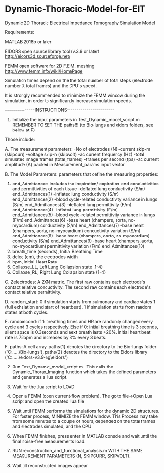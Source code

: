 # Dynamic-Thoracic-Model-for-EIT

Dynamic 2D Thoracic Electrical Impedance Tomography Simulation Model


Requirements:

MATLAB 2018b or later

EIDORS open source library tool (v.3.9 or later)  http://eidors3d.sourceforge.net/

FEMM open software for 2D F.E.M. meshing  http://www.femm.info/wiki/HomePage


Simulation times depend on the the total number of total steps (electrode number X total frames) and the CPU's speed. 

It is strongly recommended to minimize the FEMM window during the simulation, in order to significantly increase simulation speeds. 


---------------INSTRUCTIONS------------------------

1) Initialize the input parameters in Test_Dynamic_model_script.m  REMEMBER TO SET THE paths!!! (to Bio-lungs and eidors folders, see below at F)


Those include:

A. The measurement parameters:
	-No of electrodes (N)
	-current skip-m (skipcurr)
	-voltage skip-n (skipvolt)
	-ac current frequency (Hz)
	-total simulated image frames (total_frames)
	-frames per second (fps)
	-ac current amplitude (A)
	packed in Measurement_params input vector

B. The Model Parameters: parameters that define the measuring properties:
1. end_Admittances: includes the inspiration/ expiration-end conductivities and permittivities of each tissue
    -deflated lung conductivity (S/m)  end_Admittances(1)
    -inflated lung conductivity (S/m)  end_Admittances(2)
    -blood cycle-related conductivity variance in lungs (S/m) end_Admittances(3)
    -deflated lung permittivity (F/m)  end_Admittances(4)
    -inflated lung permittivity (F/m)  end_Admittances(5)
    -blood cycle-related permittivity variance in lungs (F/m)  end_Admittances(6)
    -base heart (champers, aorta, no-myocardium) conductivity (S/m) end_Admittances(7)
    -base heart (champers, aorta, no-myocardium) conductivity variation (S/m) end_Admittances(8)
    -base heart (champers, aorta, no-myocardium) conductivity (S/m) end_Admittances(9)
    -base heart (champers, aorta, no-myocardium) permittivity variation (F/m) end_Admittances(10)
2. breath_time (seconds), Initial Breathing Time
3. delec (cm), the electrodes width
4. bpm, Initial Heart Rate
5. Collapse_LL, Left Lung Collapsion state (1-4)
6. Collapse_RL, Right Lung Collapsion state (1-4)

C. Zelectrodes: A 2XN matrix. The first raw contains each electrode's contact relative conductivity. The second raw contains each electrode's contact relative permittivity. 

D. random_start: 0 if simulation starts from pulmonary and cardiac states 1 (full exhalation and start of heartbeat). 1 if simulation starts from random states at both cycles. 

E. randomcond: if 1: breathing times and HR are randomly changed every cycle and 3 cycles respectively. Else if 0: initial breathing time is 3 seconds, 
silent space is 0.3seconds and next breath lasts +20%. Initial heart beat rate is 75bpm and increases by 3% every 3 beats. 

F. paths: A cell array. paths{1} denotes the directory to the Bio-lungs folder ('C:\.....\Bio-lungs\'), paths{2} denotes the directory to the Eidors library ('C:\.....\eidors-v3.9-ng\eidors\')


2) Run Test_Dynamic_model_script.m .  This calls the Dynamic_Thorax_Imaging function which takes the defined parameters and generates a .lua script. 

3) Wait for the .lua script to LOAD

4) Open a FEMM (open current-flow problem). The go to file->Open Lua script and open the created .lua file  

5) Wait until FEMM performs the simulations for the dynamic 2D structures. For faster process, MINIMIZE the FEMM window. 
This Process may take from some minutes to a couple of hours, depended on the total frames and electrodes simulated, and the CPU

6) When FEMM finishes, press enter in MATLAB console and wait until the final noise-free measurements load. 

7) RUN reconstruction_and_functional_analysis.m WITH THE SAME MEASUREMENT PARAMETERS (N, SKIPCURR, SKIPVOLT).

8) Wait till reconstructed images appear

